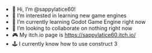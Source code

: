 - 👋 Hi, I’m @sappylatice60!
- 👀 I’m interested in learning new game engines
- 🌱 I’m currently learning Godot Game Engine right now
- 💞️ I’m looking to collaborate on nothing right now
- 🎮 My itch.io page is https://sappylatice60.itch.io/
- 🕹 I currently know how to use construct 3
